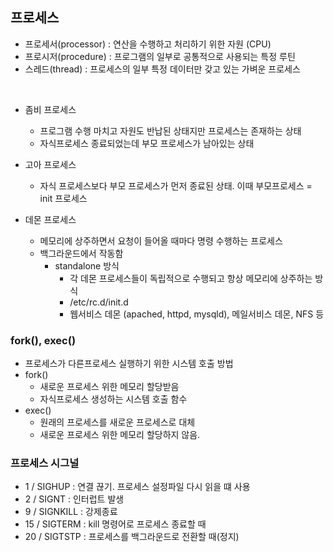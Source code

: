 ## 프로세스

- 프로세서(processor) : 연산을 수행하고 처리하기 위한 자원 (CPU)
- 프로시저(procedure) : 프로그램의 일부로 공통적으로 사용되는 특정 루틴
- 스레드(thread) : 프로세스의 일부 특정 데이터만 갖고 있는 가벼운 프로세스
<br/>

- 좀비 프로세스 
  - 프로그램 수행 마치고 자원도 반납된 상태지만 프로세스는 존재하는 상태
  - 자식프로세스 종료되었는데 부모 프로세스가 남아있는 상태

- 고아 프로세스 
  - 자식 프로세스보다 부모 프로세스가 먼저 종료된 상태. 이때 부모프로세스 = init 프로세스

- 데몬 프로세스
  - 메모리에 상주하면서 요청이 들어올 때마다 명령 수행하는 프로세스
  - 백그라운드에서 작동함
    - standalone 방식
      - 각 데몬 프로세스들이 독립적으로 수행되고 항상 메모리에 상주하는 방식
      - /etc/rc.d/init.d
      - 웹서비스 데몬 (apached, httpd, mysqld), 메일서비스 데몬, NFS 등

### fork(), exec()
- 프로세스가 다른프로세스 실행하기 위한 시스템 호출 방법
- fork()
  - 새로운 프로세스 위한 메모리 할당받음
  - 자식프로세스 생성하는 시스템 호출 함수 
- exec()
  - 원래의 프로세스를 새로운 프로세스로 대체
  - 새로운 프로세스 위한 메모리 할당하지 않음.

### 프로세스 시그널
- 1 / SIGHUP : 연결 끊기. 프로세스 설정파일 다시 읽을 떄 사용
- 2 / SIGNT : 인터럽트 발생
- 9 / SIGNKILL : 강제종료
- 15 / SIGTERM : kill 명령어로 프로세스 종료할 때
- 20 / SIGTSTP : 프로세스를 백그라운드로 전환할 때(정지)
